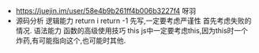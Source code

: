 - https://juejin.im/user/58e4b9b261ff4b006b3227f4 呀羽
- 源码分析
  逻辑能力
  return i
  return -1 先写,一定要考虑严谨性 首先考虑失败的情况.
  语法能力
  函数的高级使用技巧
  this js中一定要考虑this,因为this时一个炸药,有可能指向这个,也可能时其他.